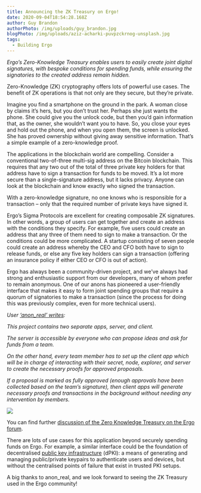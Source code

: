 ```yaml
---
title: Announcing the ZK Treasury on Ergo!
date: 2020-09-04T18:54:28.168Z
author: Guy Brandon
authorPhoto: /img/uploads/guy_brandon.jpg
blogPhoto: /img/uploads/aziz-acharki-puvpzckrnog-unsplash.jpg
tags:
  - Building Ergo
---
```

<!--StartFragment-->

*Ergo’s Zero-Knowledge Treasury enables users to easily create joint digital signatures, with bespoke conditions for spending funds, while ensuring the signatories to the created address remain hidden.*

Zero-Knowledge (ZK) cryptography offers lots of powerful use cases. The benefit of ZK operations is that not only are they secure, but they’re private.

Imagine you find a smartphone on the ground in the park. A woman close by claims it’s hers, but you don’t trust her. Perhaps she just wants the phone. She could give you the unlock code, but then you’d gain information that, as the owner, she wouldn’t want you to have. So, you close your eyes and hold out the phone, and when you open them, the screen is unlocked. She has proved ownership without giving away sensitive information. That’s a simple example of a zero-knowledge proof.

The applications in the blockchain world are compelling. Consider a conventional two-of-three multi-sig address on the Bitcoin blockchain. This requires that any two out of the total of three private key holders for that address have to sign a transaction for funds to be moved. It’s a lot more secure than a single-signature address, but it lacks privacy. Anyone can look at the blockchain and know exactly who signed the transaction.

With a zero-knowledge signature, no one knows who is responsible for a transaction – only that the required number of private keys have signed it.

Ergo’s Sigma Protocols are excellent for creating composable ZK signatures. In other words, a group of users can get together and create an address with the conditions they specify. For example, five users could create an address that any three of them need to sign to make a transaction. Or the conditions could be more complicated. A startup consisting of seven people could create an address whereby the CEO and CFO both have to sign to release funds, or else any five key holders can sign a transaction (offering an insurance policy if either CEO or CFO is out of action).

Ergo has always been a community-driven project, and we’ve always had strong and enthusiastic support from our developers, many of whom prefer to remain anonymous. One of our anons has pioneered a user-friendly interface that makes it easy to form joint spending groups that require a quorum of signatories to make a transaction (since the process for doing this was previously complex, even for more technical users).

*User [‘anon_real’ writes](https://www.ergoforum.org/t/app-on-distributed-signatures/342):*

*This project contains two separate apps, server, and client.*

*The server is accessible by everyone who can propose ideas and ask for funds from a team.*

*On the other hand, every team member has to set up the client app which will be in charge of interacting with their secret, node, explorer, and server to create the necessary proofs for approved proposals.*

*If a proposal is marked as fully approved (enough approvals have been collected based on the team’s signature), then client apps will generate necessary proofs and transactions in the background without needing any intervention by members.*

![](/img/uploads/ergsig.jpg)

You can find further [discussion of the Zero Knowledge Treasury on the Ergo forum](https://www.ergoforum.org/t/zero-knowledge-treasury-on-top-of-ergo/354/3).

There are lots of use cases for this application beyond securely spending funds on Ergo. For example, a similar interface could be the foundation of decentralised [public key infrastructure](https://www.ssh.com/pki/) (dPKI): a means of generating and managing public/private keypairs to authenticate users and devices, but without the centralised points of failure that exist in trusted PKI setups.

A big thanks to anon_real, and we look forward to seeing the ZK Treasury used in the Ergo community!

<!--EndFragment-->
